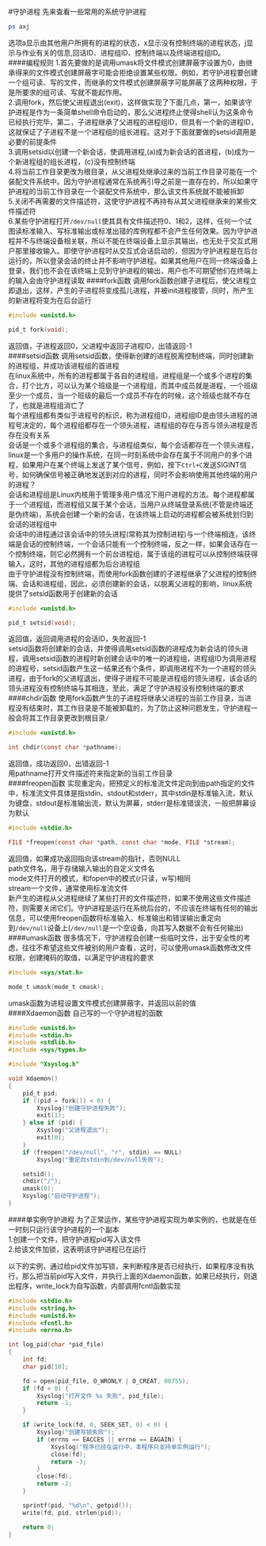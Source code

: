 #守护进程
先来查看一些常用的系统守护进程
```bash
ps axj
```
选项a显示由其他用户所拥有的进程的状态，x显示没有控制终端的进程状态，j显示与作业有关的信息,回话ID、进程组ID、控制终端以及终端进程组ID。        
####编程规则
1.首先要做的是调用umask将文件模式创建屏蔽字设置为0，由继承得来的文件模式创建屏蔽字可能会拒绝设置某些权限。例如，若守护进程要创建一个组可读、写的文件，而继承的文件模式创建屏蔽字可能屏蔽了这两种权限，于是所要求的组可读、写就不能起作用。        
2.调用fork，然后使父进程退出(exit)，这样做实现了下面几点，第一，如果该守护进程是作为一条简单shell命令启动的，那么父进程终止使得shell认为这条命令已经执行完毕，第二，子进程继承了父进程的进程组ID，但具有一个新的进程ID，这就保证了子进程不是一个进程组的组长进程。这对于下面就要做的setsid调用是必要的前提条件      
3.调用setsid以创建一个新会话，使调用进程,(a)成为新会话的首进程，(b)成为一个新进程组的组长进程，(c)没有控制终端          
4.将当前工作目录更改为根目录，从父进程处继承过来的当前工作目录可能在一个装配文件系统中。因为守护进程通常在系统再引导之前是一直存在的，所以如果守护进程的当前工作目录在一个装配文件系统中，那么该文件系统就不能被拆卸       
5.关闭不再需要的文件描述符，这使守护进程不再持有从其父进程继承来的某些文件描述符        
6.某些守护进程打开`/dev/null`使其具有文件描述符0、1和2，这样，任何一个试图读标准输入、写标准输出或标准出错的库例程都不会产生任何效果。因为守护进程并不与终端设备相关联，所以不能在终端设备上显示其输出，也无处于交互式用户那里接收输入。即使守护进程时从交互式会话启动的，但因为守护进程是在后台运行的，所以登录会话的终止并不影响守护进程。如果其他用户在同一终端设备上登录，我们也不会在该终端上见到守护进程的输出，用户也不可期望他们在终端上的输入会由守护进程读取 
####fork函数
调用fork函数创建子进程后，使父进程立即退出，这样，产生的子进程将变成孤儿进程，并被init进程接管，同时，所产生的新进程将变为在后台运行        
```c        
#include <unistd.h>

pid_t fork(void);
```
返回值，子进程返回0，父进程中返回子进程ID，出错返回-1              
####setsid函数
调用setsid函数，使得新创建的进程脱离控制终端，同时创建新的进程组，并成功该进程组的首进程         
在linux系统中，所有的进程都属于各自的进程组，进程组是一个或多个进程的集合，打个比方，可以认为某个班级是一个进程组，而其中成员就是进程，一个班级至少一个成员，当一个班级的最后一个成员不存在的时候，这个班级也就不存在了，也就是进程组消亡了       
每个进程组都有类似于进程号的标识，称为进程组ID，进程组ID是由领头进程的进程号决定的，每个进程组都存在一个领头进程，进程组的存在与否与领头进程是否存在没有关系         
会话是一个或多个进程组的集合，与进程组类似，每个会话都存在一个领头进程，linux是一个多用户的操作系统，在同一时刻系统中会存在属于不同用户的多个进程，如果用户在某个终端上发送了某个信号，例如，按下`Ctrl+C`发送SIGINT信号，如何确保信号被正确地发送到对应的进程，同时不会影响使用其他终端的用户的进程？      
会话和进程组是Linux内核用于管理多用户情况下用户进程的方法。每个进程都属于一个进程组，而进程组又属于某个会话，当用户从终端登录系统(不管是终端还是伪终端)，系统会创建一个新的会话，在该终端上启动的进程都会被系统划归到会话的进程组中          
会话中的进程通过该会话中的领头进程(常称其为控制进程)与一个终端相连，该终端是会话的控制终端，一个会话只能有一个控制终端，反之一样，如果会话存在一个控制终端，则它必然拥有一个前台进程组，属于该组的进程可以从控制终端获得输入，这时，其他的进程组都为后台进程组          
由于守护进程没有控制终端，而使用fork函数创建的子进程继承了父进程的控制终端、会话和进程组，因此，必须创建新的会话，以脱离父进程的影响，linux系统提供了setsid函数用于创建新的会话
```c
#include <unistd.h>

pid_t setsid(void);
```
返回值，返回调用进程的会话ID，失败返回-1        
setsid函数将创建新的会话，并使得调用setsid函数的进程成为新会话的领头进程，调用setsid函数的进程时新创建会话中的唯一的进程组，进程组ID为调用进程的进程号，setsid函数产生这一结果还有个条件，即调用进程不为一个进程的领头进程，由于fork的父进程退出，使得子进程不可能是进程组的领头进程，该会话的领头进程没有控制终端与其相连，至此，满足了守护进程没有控制终端的要求      
####chdir函数
使用fork函数产生的子进程将继承父进程的当前工作目录，当进程没有结束时，其工作目录是不能被卸载的，为了防止这种问题发生，守护进程一般会将其工作目录更改到根目录`/`
```c
#include <unistd.h>

int chdir(const char *pathname);
```
返回值，成功返回0，出错返回-1       
用pathname打开文件描述符来指定新的当前工作目录       
####freopen函数
实现重定向，把预定义的标准流文件定向到由path指定的文件中，标准流文件具体是指stdin、stdout和stderr，其中stdin是标准输入流，默认为键盘，stdout是标准输出流，默认为屏幕，stderr是标准错误流，一般把屏幕设为默认
```c
#include <stdio.h>

FILE *freopen(const char *path, const char *mode, FILE *stream);
```
返回值，如果成功返回指向该stream的指针，否则NULL              
path文件名，用于存储输入输出的自定义文件名      
mode文件打开的模式，和fopen中的模式(r只读，w写)相同       
stream一个文件，通常使用标准流文件          
新产生的进程从父进程继续了某些打开的文件描述符，如果不使用这些文件描述符，则需要关闭它们。守护进程是运行在系统后台的，不应该在终端有任何的输出信息，可以使用freopen函数将标准输入、标准输出和错误输出重定向到`/dev/null`设备上(`/dev/null`是一个空设备，向其写入数据不会有任何输出)          
####umask函数
很多情况下，守护进程会创建一些临时文件，出于安全性的考虑，往往不希望这些文件被别的用户查看，这时，可以使用umask函数修改文件权限，创建掩码的取值，以满足守护进程的要求        
```c
#include <sys/stat.h>

mode_t umask(mode_t cmask);
```
umask函数为进程设置文件模式创建屏蔽字，并返回以前的值          
####Xdaemon函数
自己写的一个守护进程的函数
```c
#include <unistd.h>
#include <stdio.h>
#include <stdlib.h>
#include <sys/types.h>

#include "Xsyslog.h"

void Xdaemon()
{
	pid_t pid;
	if ((pid = fork()) < 0) {
		Xsyslog("创建守护进程失败");
		exit(1);
	} else if (pid) {
		Xsyslog("父进程退出");
		exit(0);
	}
	if (freopen("/dev/null", "r", stdin) == NULL)
		Xsyslog("重定向stdin到/dev/null失败");

	setsid();
	chdir("/");
	umask(0);
	Xsyslog("启动守护进程");
}
```
####单实例守护进程
为了正常运作，某些守护进程实现为单实例的，也就是在任一时刻只运行该守护进程的一个副本             
1.创建一个文件，把守护进程pid写入该文件        
2.给该文件加锁，这表明该守护进程已在运行         

以下的实例，通过给pid文件加写锁，来判断程序是否已经执行，如果程序没有执行，那么把当前pid写入文件，并执行上面的Xdaemon函数，如果已经执行，则退出程序，write_lock为自写函数，内部调用fcntl函数实现             

```c
#include <stdio.h>
#include <string.h>
#include <unistd.h>
#include <fcntl.h>
#include <errno.h>

int log_pid(char *pid_file)
{
	int fd;
	char pid[10];

	fd = open(pid_file, O_WRONLY | O_CREAT, 00755);
	if (fd < 0) {
		Xsyslog("打开文件 %s 失败", pid_file);
		return -1;
	}

	if (write_lock(fd, 0, SEEK_SET, 0) < 0) {
		Xsyslog("创建写锁失败");
		if (errno == EACCES || errno == EAGAIN) {
			Xsyslog("程序已经在运行中，本程序只支持单实例运行");
			close(fd);
			return -3;
		}
		close(fd);
		return -2;
	}

	sprintf(pid, "%d\n", getpid());
	write(fd, pid, strlen(pid));

	return 0;
}
```


